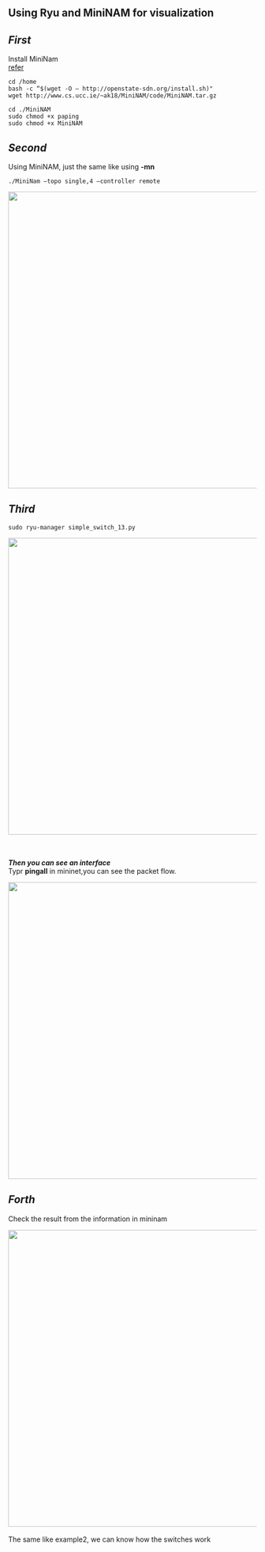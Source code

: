 Using Ryu and MiniNAM for visualization
---

***First***
---
Install MiniNam  
[refer](https://ting-kuan.blog/2018/04/04/%E3%80%90mininam-%E8%A6%96%E8%A6%BA%E5%8C%96%E7%B6%B2%E8%B7%AF%E6%8B%93%E5%A2%A3%E6%A8%A1%E6%93%AC%E5%99%A8%E3%80%91/)
```
cd /home
bash -c “$(wget -O – http://openstate-sdn.org/install.sh)"
wget http://www.cs.ucc.ie/~ak18/MiniNAM/code/MiniNAM.tar.gz
```
```
cd ./MiniNAM
sudo chmod +x paping
sudo chmod +x MiniNAM
```

***Second***
---
Using MiniNAM, just the same like using **-mn**
```
./MiniNam –topo single,4 –controller remote
```
<div align=center> <img src="https://github.com/AvisChiu/SDN_Freshman/blob/master/Ryu%20controller/simpleExample3/mininam.png" width="600",height="600"/></div>

***Third***
---

```
sudo ryu-manager simple_switch_13.py
```
<div align=center> <img src="https://github.com/AvisChiu/SDN_Freshman/blob/master/Ryu%20controller/simpleExample3/ryu.png" width="600",height="600"/></div>
<br/>
<br/>

***Then you can see an interface***   
Typr **pingall** in mininet,you can see the packet flow.
<div align=center> <img src="https://github.com/AvisChiu/SDN_Freshman/blob/master/Ryu%20controller/simpleExample3/vis.png" width="600",height="600"/></div>

***Forth***
---
Check the result from the information in mininam
<div align=center> <img src="https://github.com/AvisChiu/SDN_Freshman/blob/master/Ryu%20controller/simpleExample3/interface.png" width="600",height="600"/></div>
<br/>
The same like example2, we can know how the switches work

